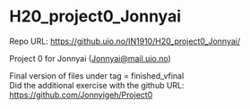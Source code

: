 # H20_project0_Jonnyai
Repo URL: https://github.uio.no/IN1910/H20_project0_Jonnyai/

Project 0 for Jonnyai (Jonnyai@mail.uio.no)

Final version of files under tag = finished_vfinal  
Did the additional exercise with the github URL: https://github.com/Jonnyigeh/Project0

